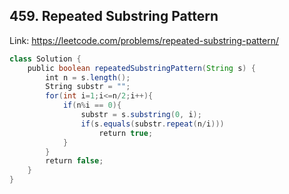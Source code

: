 ## 459. Repeated Substring Pattern
Link: https://leetcode.com/problems/repeated-substring-pattern/

```java
class Solution {
    public boolean repeatedSubstringPattern(String s) {
        int n = s.length();
        String substr = "";
        for(int i=1;i<=n/2;i++){
            if(n%i == 0){
                substr = s.substring(0, i);
                if(s.equals(substr.repeat(n/i)))
                    return true;
            }
        }
        return false;
    }
}
```
